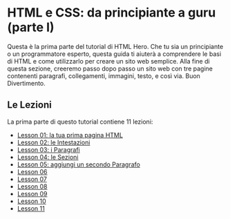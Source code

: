 # HTML e CSS: da principiante a guru (parte I)

Questa è la prima parte del tutorial di HTML Hero. Che tu sia un principiante o un programmatore esperto, questa guida ti aiuterà a comprendere le basi di HTML e come utilizzarlo per creare un sito web semplice. Alla fine di questa sezione, creeremo passo dopo passo un sito web con tre pagine contenenti paragrafi, collegamenti, immagini, testo, e così via.
Buon Divertimento.

## Le Lezioni

La prima parte di questo tutorial contiene 11 lezioni:

* [Lesson 01: la tua prima pagina HTML](https://github.com/sasadangelo/html-hero/tree/master/part-1/lesson-01)
* [Lesson 02: le Intestazioni](https://github.com/sasadangelo/html-hero/tree/master/part-1/lesson-02)
* [Lesson 03: i Paragrafi](https://github.com/sasadangelo/html-hero/tree/master/part-1/lesson-03)
* [Lesson 04: le Sezioni](https://github.com/sasadangelo/html-hero/tree/master/part-1/lesson-04)
* [Lesson 05: aggiungi un secondo Paragrafo](https://github.com/sasadangelo/html-hero/tree/master/part-1/lesson-05)
* [Lesson 06](https://github.com/sasadangelo/html-hero/tree/master/part-1/lesson-06)
* [Lesson 07](https://github.com/sasadangelo/html-hero/tree/master/part-1/lesson-07)
* [Lesson 08](https://github.com/sasadangelo/html-hero/tree/master/part-1/lesson-08)
* [Lesson 09](https://github.com/sasadangelo/html-hero/tree/master/part-1/lesson-09)
* [Lesson 10](https://github.com/sasadangelo/html-hero/tree/master/part-1/lesson-10)
* [Lesson 11](https://github.com/sasadangelo/html-hero/tree/master/part-1/lesson-11)
